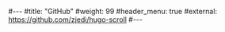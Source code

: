 #---
#title: "GitHub"
#weight: 99
#header_menu: true
#external: https://github.com/zjedi/hugo-scroll
#---
